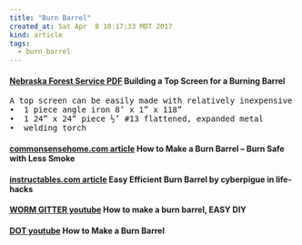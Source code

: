 ```yaml
---
title: "Burn Barrel"
created_at: Sat Apr  8 10:17:33 MDT 2017
kind: article
tags:
  - burn_barrel
---
```


<h4>
  <a href="http://www.nfs.unl.edu/documents/fireprotection/buildingtopscreen.pdf" target="_blank">Nebraska Forest Service PDF</a>
  Building a Top Screen for a Burning Barrel
</h4>

<pre>
A top screen can be easily made with relatively inexpensive materials.
•  1 piece angle iron 8’ x 1” x 118” 
•  1 24” x 24” piece ½’ #13 flattened, expanded metal 
•  welding torch
</pre>

<h4>
  <a href="http://commonsensehome.com/how-to-make-a-burn-barrel/" target="_blank">commonsensehome.com article</a>
  How to Make a Burn Barrel – Burn Safe with Less Smoke
</h4>

<h4>
  <a href="http://www.instructables.com/id/Easy-efficient-burn-barrel/" target="_blank">instructables.com article</a>
  Easy Efficient Burn Barrel by cyberpigue in life-hacks
</h4>

<h4>
  <a href="https://www.youtube.com/watch?v=xmrTTmJuAxk" target="_blank">WORM GITTER youtube</a>
  How to make a burn barrel, EASY DIY
</h4>

<h4>
  <a href="https://www.youtube.com/watch?v=V_2zFAg6z4M" target="_blank">DOT youtube</a>
  How to Make a Burn Barrel
</h4>

<!--
html boilerplate
<a href="" target="_blank"></a>
<a name=""></a>
<img src="" width="400px">
<ul>
  <li></li>
</ul>
<pre>
</pre>
<pre><code>
</code></pre>
<math xmlns='http://www.w3.org/1998/Math/MathML' display='block'>
</math>
-->


